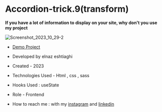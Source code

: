 # Accordion-trick.9(transform)
**If you have a lot of information to display on your site, why don't you use my project**

![Screenshot_2023_10_29-2](https://github.com/elnaz-eshtiaghi/trick.9-transform-/assets/146030206/92a8b9ae-9f0c-40d4-a976-4acd55630d91)
- [Demo Project]( https://elnaz-eshtiaghi.github.io/trick.9-transform-/)

- Developed by elnaz eshtiaghi

- Created - 2023

- Technologies Used - Html , css , sass

- Hooks Used : useState 

- Role - Frontend

- How to reach me : with my [instagram](https://www.instagram.com/elnaz_eshtiaghi) and [linkedin](https://www.linkedin.com/in/elnaz-eshtiaghi-936832290/)
